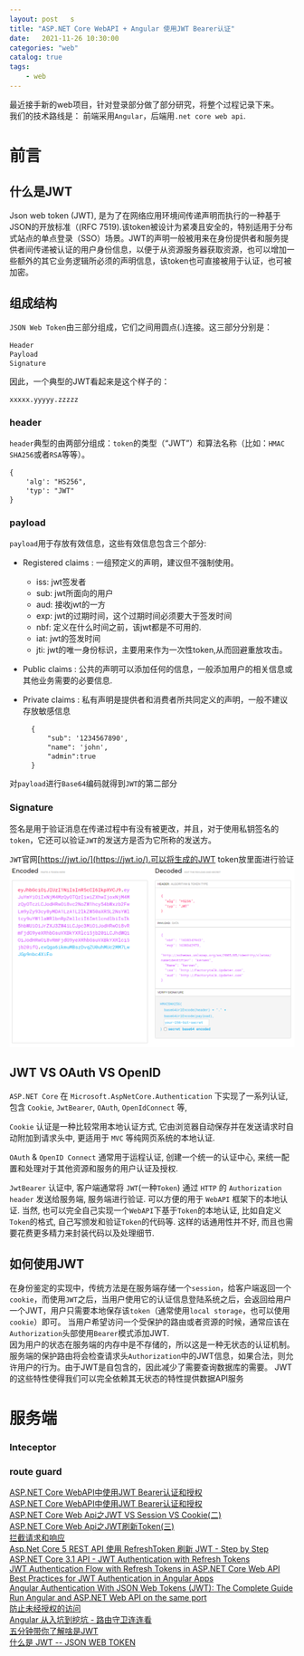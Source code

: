 ```yaml
---                
layout: post   s             
title: "ASP.NET Core WebAPI + Angular 使用JWT Bearer认证"                
date:   2021-11-26 10:30:00                 
categories: "web"                
catalog: true                
tags:                 
    - web                
---      
```

最近接手新的web项目，针对登录部分做了部分研究，将整个过程记录下来。  
我们的技术路线是： 前端采用`Angular`，后端用`.net core web api`.  

# 前言
## 什么是JWT
Json web token (JWT), 是为了在网络应用环境间传递声明而执行的一种基于JSON的开放标准（(RFC 7519).该token被设计为紧凑且安全的，特别适用于分布式站点的单点登录（SSO）场景。JWT的声明一般被用来在身份提供者和服务提供者间传递被认证的用户身份信息，以便于从资源服务器获取资源，也可以增加一些额外的其它业务逻辑所必须的声明信息，该token也可直接被用于认证，也可被加密。  

## 组成结构

`JSON Web Token`由三部分组成，它们之间用圆点(.)连接。这三部分分别是：  

    Header
    Payload
    Signature

因此，一个典型的JWT看起来是这个样子的：  

    xxxxx.yyyyy.zzzzz


### header  
`header`典型的由两部分组成：`token`的类型（“JWT”）和算法名称（比如：`HMAC` `SHA256`或者`RSA`等等）。  

    {
        'alg': "HS256",
        'typ': "JWT"
    }

### payload  
`payload`用于存放有效信息，这些有效信息包含三个部分:   
- Registered claims : 一组预定义的声明，建议但不强制使用。  
  + iss: jwt签发者  
  + sub: jwt所面向的用户   
  + aud: 接收jwt的一方  
  + exp: jwt的过期时间，这个过期时间必须要大于签发时间  
  + nbf: 定义在什么时间之前，该jwt都是不可用的.  
  + iat: jwt的签发时间  
  + jti: jwt的唯一身份标识，主要用来作为一次性token,从而回避重放攻击。  
- Public claims : 公共的声明可以添加任何的信息，一般添加用户的相关信息或其他业务需要的必要信息.    
- Private claims : 私有声明是提供者和消费者所共同定义的声明，一般不建议存放敏感信息  


        {
            "sub": '1234567890',
            "name": 'john',
            "admin":true
        }  
        
对`payload`进行`Base64`编码就得到`JWT`的第二部分  

### Signature
签名是用于验证消息在传递过程中有没有被更改，并且，对于使用私钥签名的`token`，它还可以验证`JWT`的发送方是否为它所称的发送方。  

`JWT`官网[https://jwt.io/](https://jwt.io/).可以将生成的JWT token放里面进行验证  
![img](https://github.com/kerwenzhang/kerwenzhang.github.io/blob/master/_posts/image/jwt1.png?raw=true)  

## JWT VS OAuth VS OpenID
`ASP.NET Core` 在 `Microsoft.AspNetCore.Authentication` 下实现了一系列认证, 包含 `Cookie`, `JwtBearer`, `OAuth`, `OpenIdConnect` 等,

`Cookie` 认证是一种比较常用本地认证方式, 它由浏览器自动保存并在发送请求时自动附加到请求头中, 更适用于 `MVC` 等纯网页系统的本地认证.

`OAuth` & `OpenID Connect` 通常用于运程认证, 创建一个统一的认证中心, 来统一配置和处理对于其他资源和服务的用户认证及授权.

`JwtBearer` 认证中, 客户端通常将 `JWT`(一种`Token`) 通过 `HTTP` 的 `Authorization header` 发送给服务端, 服务端进行验证. 可以方便的用于 `WebAPI` 框架下的本地认证.
当然, 也可以完全自己实现一个`WebAPI`下基于`Token`的本地认证, 比如自定义`Token`的格式, 自己写颁发和验证`Token`的代码等. 这样的话通用性并不好, 而且也需要花费更多精力来封装代码以及处理细节.

## 如何使用JWT
在身份鉴定的实现中，传统方法是在服务端存储一个`session`，给客户端返回一个`cookie`，而使用`JWT`之后，当用户使用它的认证信息登陆系统之后，会返回给用户一个JWT，用户只需要本地保存该`token`（通常使用`local storage`，也可以使用`cookie`）即可。 当用户希望访问一个受保护的路由或者资源的时候，通常应该在`Authorization`头部使用`Bearer`模式添加JWT.  
因为用户的状态在服务端的内存中是不存储的，所以这是一种无状态的认证机制。服务端的保护路由将会检查请求头`Authorization`中的JWT信息，如果合法，则允许用户的行为。由于JWT是自包含的，因此减少了需要查询数据库的需要。 JWT的这些特性使得我们可以完全依赖其无状态的特性提供数据API服务   

# 服务端


### Inteceptor


### route guard



[ASP.NET Core WebAPI中使用JWT Bearer认证和授权](https://www.cnblogs.com/ZhengHengWU/p/12574045.html)  
[ASP.NET Core WebAPI中使用JWT Bearer认证和授权](https://blog.csdn.net/sD7O95O/article/details/85043163)  
[ASP.NET Core Web Api之JWT VS Session VS Cookie(二)](https://www.cnblogs.com/CreateMyself/p/11197497.html)   
[ASP.NET Core Web Api之JWT刷新Token(三)](https://www.cnblogs.com/CreateMyself/p/11273732.html)  
[拦截请求和响应](https://angular.cn/guide/http#intercepting-requests-and-responses)  
[Asp.Net Core 5 REST API 使用 RefreshToken 刷新 JWT - Step by Step](https://zhuanlan.zhihu.com/p/365178788)
[ASP.NET Core 3.1 API - JWT Authentication with Refresh Tokens](https://jasonwatmore.com/post/2020/05/25/aspnet-core-3-api-jwt-authentication-with-refresh-tokens)   
[JWT Authentication Flow with Refresh Tokens in ASP.NET Core Web API](https://fullstackmark.com/post/19/jwt-authentication-flow-with-refresh-tokens-in-aspnet-core-web-api)  
[Best Practices for JWT Authentication in Angular Apps](https://www.syncfusion.com/blogs/post/best-practices-for-jwt-authentication-in-angular-apps.aspx)  
[Angular Authentication With JSON Web Tokens (JWT): The Complete Guide](https://blog.angular-university.io/angular-jwt-authentication/) 
[Run Angular and ASP.NET Web API on the same port](https://stackoverflow.com/questions/50753407/run-angular-and-asp-net-web-api-on-the-same-port)  
[防止未经授权的访问](https://angular.cn/guide/router#preventing-unauthorized-access)  
[Angular 从入坑到挖坑 - 路由守卫连连看](https://www.cnblogs.com/danvic712/p/getting-started-with-angular-route-guards.html)   
[五分钟带你了解啥是JWT](https://zhuanlan.zhihu.com/p/86937325)  
[什么是 JWT -- JSON WEB TOKEN](https://www.jianshu.com/p/576dbf44b2ae)  